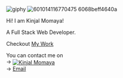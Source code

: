 ![giphy](https://user-images.githubusercontent.com/118278010/232539626-9ae41e45-b0de-4572-bc88-2933805a319d.gif)
![601014116770475 6068beff4640a](https://user-images.githubusercontent.com/118278010/232540041-6e79a69d-80b2-40a5-b878-e4abcbb12f64.gif)
<br>

Hi! I am Kinjal Momaya! 

A Full Stack Web Developer.

Checkout [My Work](https://kini99.github.io/)

You can contact me on
<br>
-> <a href="https://www.linkedin.com/in/kinjal-momaya-73b124126" target="blank"><img align="center" src="https://raw.githubusercontent.com/rahuldkjain/github-profile-readme-generator/master/src/images/icons/Social/linked-in-alt.svg" alt="Kinjal Momaya" /></a>
<br>
-> [Email](kinjalmomaya99@gmail.com)


